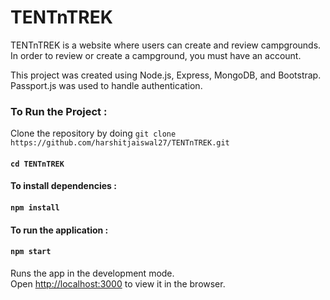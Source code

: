 # TENTnTREK
TENTnTREK is a website where users can create and review campgrounds. In order to review or create a campground, you must have an account.

This project was created using Node.js, Express, MongoDB, and Bootstrap. Passport.js was used to handle authentication.  

### To Run the Project :

Clone the repository by doing `git clone https://github.com/harshitjaiswal27/TENTnTREK.git`

#### `cd TENTnTREK`

#### To install dependencies :

#### `npm install`

#### To run the application :

#### `npm start`

Runs the app in the development mode.<br />
Open [http://localhost:3000](http://localhost:3000) to view it in the browser.


